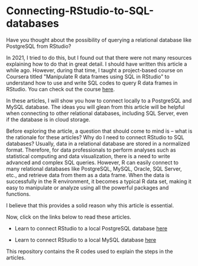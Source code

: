 # Connecting-RStudio-to-SQL-databases

Have you thought about the possibility of querying a relational database like PostgreSQL from RStudio? 

In 2021, I tried to do this, but I found out that there were not many resources explaining how to do that in great detail. I should have written this article a while ago. However, during that time, I taught a project-based course on Coursera titled "Manipulate R data frames using SQL in RStudio" to understand how to use and write SQL codes to query R data frames in RStudio. You can check out the course [here](https://www.coursera.org/learn/manipulate-r-data-frames-using-sql-rstudio/home/week/1).

In these articles, I will show you how to connect locally to a PostgreSQL and MySQL database. The ideas you will glean from this article will be helpful when connecting to other relational databases, including SQL Server, even if the database is in cloud storage.

Before exploring the article, a question that should come to mind is – what is the rationale for these articles? Why do I need to connect RStudio to SQL databases? 
Usually, data in a relational database are stored in a normalized format. Therefore, for data professionals to perform analyses such as statistical computing and data visualization, there is a need to write advanced and complex SQL queries. However, R can easily connect to many relational databases like PostgreSQL, MySQL, Oracle, SQL Server, etc., and retrieve data from them as a data frame. When the data is successfully in the R environment, it becomes a typical R data set, making it easy to manipulate or analyze using all the powerful packages and functions.

I believe that this provides a solid reason why this article is essential.

Now, click on the links below to read these articles.

* Learn to connect RStudio to a local PostgreSQL database [here](https://arimoroolayinka.medium.com/a-simple-guide-on-connecting-rstudio-to-a-postgresql-database-9e35ccdc08be)

* Learn to connect RStudio to a local MySQL database [here](https://arimoroolayinka.medium.com/a-simple-guide-on-connecting-rstudio-to-a-mysql-database-d8a8ca6573fd)

This repository contains the R codes used to explain the steps in the articles.
